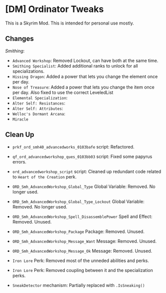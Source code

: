 # [DM] Ordinator Tweaks
This is a Skyrim Mod. This is intended for personal use mostly.

## Changes
*Smithing*:
- `Advanced Workshop`: Removed Lockout, can have both at the same time.
- `Smithing Specialist`: Added additional ranks to unlock for all specializations.
- `Hissing Dragon`: Added a power that lets you change the element once per day.
- `Nose of Treasure`: Added a power that lets you change the item once per day. Also fixed to use the correct LeveledList
- `Elemental Specialization`:
- `Alter Self: Resistances`:
- `Alter Self: Attributes`:
- `Welloc's Dormant Arcana`:
- `Miracle` 

## Clean Up
- `prkf_ord_smh40_advancedworks_0103bafe` script: Refactored.
- `qf_ord_advancedworkshop_ques_0103bb03` script: Fixed some papyrus errors.
- `ord_advancedworkshop_script` script: Cleaned up redundant code related to `Heart of the Creation` perk.
- `ORD_Smh_AdvancedWorkshop_Global_Type` Global Variable: Removed. No longer used.
- `ORD_Smh_AdvancedWorkshop_Global_Type_Lockout` Global Variable: Removed. No longer used.
- `ORD_Smh_AdvancedWorkshop_Spell_DisassemblePower` Spell and Effect: Removed. Unused.
- `ORD_Smh_AdvancedWorkshop_Package` Package: Removed. Unused.
- `ORD_Smh_AdvancedWorkshop_Message_Want` Message: Removed. Unused.
- `ORD_Smh_AdvancedWorkshop_Message_Ok` Message: Removed. Unused.
- `Iron Lore` Perk: Removed most of the unneded abilities and perks.
- `Iron Lore` Perk: Removed coupling between it and the specialization perks.

- `SneakDetector` mechanism: Partially replaced with `.IsSneaking()`